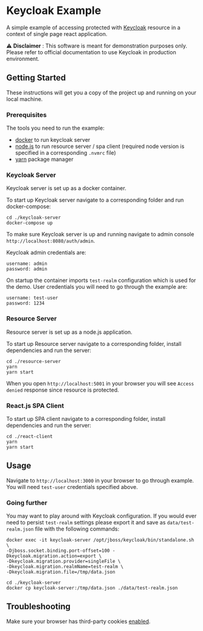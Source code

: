 # Keycloak Example

A simple example of accessing protected with [Keycloak](https://www.keycloak.org/) resource in a context of single page react application.

⚠️ **Disclaimer** : This software is meant for demonstration purposes only. Please refer to official documentation to use Keycloak in production environment.

## Getting Started

These instructions will get you a copy of the project up and running on your local machine.

### Prerequisites

The tools you need to run the example:

- [docker](https://www.docker.com/) to run keycloak server
- [node.js](https://nodejs.org) to run resource server / spa client (required node version is specified in a corresponding `.nvmrc` file)
- [yarn](https://yarnpkg.com/) package manager

### Keycloak Server

Keycloak server is set up as a docker container.

To start up Keycloak server navigate to a corresponding folder and run docker-compose:

```
cd ./keycloak-server
docker-compose up
```

To make sure Keycloak server is up and running navigate to admin console `http://localhost:8080/auth/admin`.

Keycloak admin credentials are:

```
username: admin
password: admin
```

On startup the container imports `test-realm` configuration which is used for the demo.
User credentials you will need to go through the example are:

```
username: test-user
password: 1234
```

### Resource Server

Resource server is set up as a node.js application.

To start up Resource server navigate to a corresponding folder, install dependencies and run the server:

```
cd ./resource-server
yarn
yarn start
```

When you open `http://localhost:5001` in your browser you will see `Access denied` response since resource is protected.

### React.js SPA Client

To start up SPA client navigate to a corresponding folder, install dependencies and run the server:

```
cd ./react-client
yarn
yarn start
```

## Usage

Navigate to `http://localhost:3000` in your browser to go through example.
You will need `test-user` credentials specified above.

### Going further

You may want to play around with Keycloak configuration. If you would ever need to persist `test-realm` settings please export it and save as `data/test-realm.json` file with the following commands:

```
docker exec -it keycloak-server /opt/jboss/keycloak/bin/standalone.sh \
-Djboss.socket.binding.port-offset=100 -Dkeycloak.migration.action=export \
-Dkeycloak.migration.provider=singleFile \
-Dkeycloak.migration.realmName=test-realm \
-Dkeycloak.migration.file=/tmp/data.json

cd ./keycloak-server
docker cp keycloak-server:/tmp/data.json ./data/test-realm.json
```

## Troubleshooting

Make sure your browser has third-party cookies [enabled](https://akohubteam.medium.com/how-to-enable-third-party-cookies-on-your-browsers-f9a8143b8cc5).
